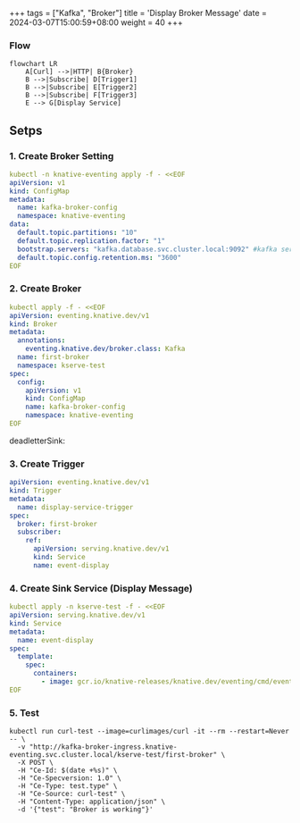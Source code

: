 
+++
tags = ["Kafka", "Broker"]
title = 'Display Broker Message'
date = 2024-03-07T15:00:59+08:00
weight = 40
+++

### Flow
```mermaid
flowchart LR
    A[Curl] -->|HTTP| B{Broker}
    B -->|Subscribe| D[Trigger1]
    B -->|Subscribe| E[Trigger2]
    B -->|Subscribe| F[Trigger3]
    E --> G[Display Service]
```

## Setps

### 1. Create Broker Setting
```yaml
kubectl -n knative-eventing apply -f - <<EOF
apiVersion: v1
kind: ConfigMap
metadata:
  name: kafka-broker-config
  namespace: knative-eventing
data:
  default.topic.partitions: "10"
  default.topic.replication.factor: "1"
  bootstrap.servers: "kafka.database.svc.cluster.local:9092" #kafka service address
  default.topic.config.retention.ms: "3600"
EOF
```

### 2. Create Broker
```yaml
kubectl apply -f - <<EOF
apiVersion: eventing.knative.dev/v1
kind: Broker
metadata:
  annotations:
    eventing.knative.dev/broker.class: Kafka
  name: first-broker
  namespace: kserve-test
spec:
  config:
    apiVersion: v1
    kind: ConfigMap
    name: kafka-broker-config
    namespace: knative-eventing
EOF
```
deadletterSink:

### 3. Create Trigger
```yaml
apiVersion: eventing.knative.dev/v1
kind: Trigger
metadata:
  name: display-service-trigger
spec:
  broker: first-broker
  subscriber:
    ref:
      apiVersion: serving.knative.dev/v1
      kind: Service
      name: event-display
```

### 4. Create Sink Service (Display Message)
```yaml
kubectl apply -n kserve-test -f - <<EOF
apiVersion: serving.knative.dev/v1
kind: Service
metadata:
  name: event-display
spec:
  template:
    spec:
      containers:
        - image: gcr.io/knative-releases/knative.dev/eventing/cmd/event_display
EOF
```


### 5. Test
```shell
kubectl run curl-test --image=curlimages/curl -it --rm --restart=Never -- \
  -v "http://kafka-broker-ingress.knative-eventing.svc.cluster.local/kserve-test/first-broker" \
  -X POST \
  -H "Ce-Id: $(date +%s)" \
  -H "Ce-Specversion: 1.0" \
  -H "Ce-Type: test.type" \
  -H "Ce-Source: curl-test" \
  -H "Content-Type: application/json" \
  -d '{"test": "Broker is working"}'
```

